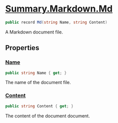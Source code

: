 # [Summary.Markdown.Md](../src/Plugins/Markdown/Md.cs#L8)
```cs
public record Md(string Name, string Content)
```

A Markdown document file.

## Properties
### [Name](../src/Plugins/Markdown/Md.cs#L8)
```cs
public string Name { get; }
```

The name of the document file.

### [Content](../src/Plugins/Markdown/Md.cs#L8)
```cs
public string Content { get; }
```

The content of the document document.

